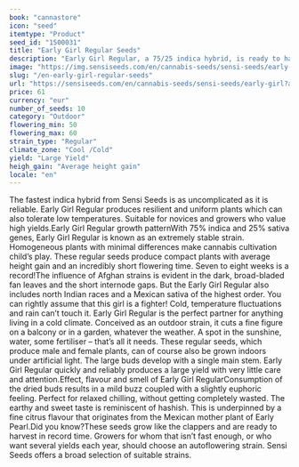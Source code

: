 ```yaml
---
book: "cannastore"
icon: "seed"
itemtype: "Product"
seed_id: "1500031"
title: "Early Girl Regular Seeds"
description: "Early Girl Regular, a 75/25 indica hybrid, is ready to harvest after a flowering time of just 7 to 8 weeks. Suitable as an outdoor strain for novices."
image: "https://img.sensiseeds.com/en/cannabis-seeds/sensi-seeds/early-girl-image.png"
slug: "/en-early-girl-regular-seeds"
url: "https://sensiseeds.com/en/cannabis-seeds/sensi-seeds/early-girl?a_aid=cannastore"
price: 61
currency: "eur"
number_of_seeds: 10
category: "Outdoor"
flowering_min: 50
flowering_max: 60
strain_type: "Regular"
climate_zone: "Cool /Cold"
yield: "Large Yield"
heigh_gain: "Average height gain"
locale: "en"
---
```

The fastest indica hybrid from Sensi Seeds is as uncomplicated as it is reliable. Early Girl Regular produces resilient and uniform plants which can also tolerate low temperatures. Suitable for novices and growers who value high yields.Early Girl Regular growth patternWith 75% indica and 25% sativa genes, Early Girl Regular is known as an extremely stable strain. Homogeneous plants with minimal differences make cannabis cultivation child’s play. These regular seeds produce compact plants with average height gain and an incredibly short flowering time. Seven to eight weeks is a record!The influence of Afghan strains is evident in the dark, broad-bladed fan leaves and the short internode gaps. But the Early Girl Regular also includes north Indian races and a Mexican sativa of the highest order. You can rightly assume that this girl is a fighter! Cold, temperature fluctuations and rain can’t touch it. Early Girl Regular is the perfect partner for anything living in a cold climate. Conceived as an outdoor strain, it cuts a fine figure on a balcony or in a garden, whatever the weather. A spot in the sunshine, water, some fertiliser – that’s all it needs. These regular seeds, which produce male and female plants, can of course also be grown indoors under artificial light. The large buds develop with a single main stem. Early Girl Regular quickly and reliably produces a large yield with very little care and attention.Effect, flavour and smell of Early Girl RegularConsumption of the dried buds results in a mild buzz coupled with a slightly euphoric feeling. Perfect for relaxed chilling, without getting completely wasted. The earthy and sweet taste is reminiscent of hashish. This is underpinned by a fine citrus flavour that originates from the Mexican mother plant of Early Pearl.Did you know?These seeds grow like the clappers and are ready to harvest in record time. Growers for whom that isn’t fast enough, or who want several yields each year, should choose an autoflowering strain. Sensi Seeds offers a broad selection of suitable strains.
